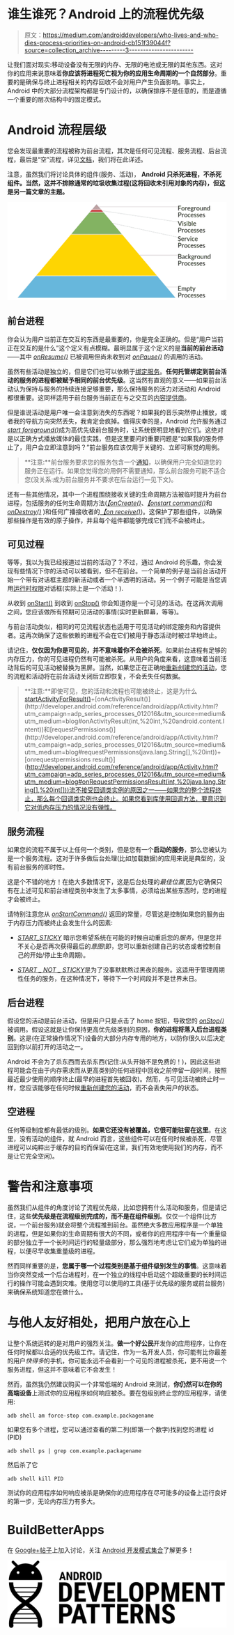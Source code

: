 # 谁生谁死？Android 上的流程优先级

> 原文：<https://medium.com/androiddevelopers/who-lives-and-who-dies-process-priorities-on-android-cb151f39044f?source=collection_archive---------3----------------------->

让我们面对现实:移动设备没有无限的内存、无限的电池或无限的其他东西。这对你的应用来说意味着**你应该将进程死亡视为你的应用生命周期的一个自然部分**。重要的是确保与终止进程相关的内存回收不会对用户产生负面影响。事实上，Android 中的大部分流程架构都是专门设计的，以确保排序不是任意的，而是遵循一个重要的层次结构中的固定模式。

# Android 流程层级

您会发现最重要的流程被称为前台流程，其次是任何可见流程、服务流程、后台流程，最后是“空”流程，详见[文档](http://developer.android.com/guide/components/processes-and-threads.html?utm_campaign=adp_series_processes_012016&utm_source=medium&utm_medium=blog#Lifecycle)，我们将在此详述。

注意，虽然我们将讨论具体的组件(服务、活动)， **Android 只杀死进程，不杀死组件。当然，这并不排除通常的垃圾收集过程(这将回收未引用对象的内存)，但这是另一篇文章的主题。**

![](img/81c29a6c24e0ed96c5d97e63a1f453fe.png)

## 前台进程

你会认为用户当前正在交互的东西是最重要的，你是完全正确的。但是“用户当前正在交互的是什么”这个定义有点模糊。最明显属于这个定义的是**当前的前台活动**——其中 [*onResume()*](http://developer.android.com/reference/android/app/Activity.html?utm_campaign=adp_series_processes_012016&utm_source=medium&utm_medium=blog#onResume()) 已被调用但尚未收到对 [*onPause()*](http://developer.android.com/reference/android/app/Activity.html?utm_campaign=adp_series_processes_012016&utm_source=medium&utm_medium=blog#onPause()) 的调用的活动。

虽然有些活动是独立的，但是它们也可以依赖于[绑定服务](http://developer.android.com/guide/components/bound-services.html?utm_campaign=adp_series_processes_012016&utm_source=medium&utm_medium=blog)。**任何托管绑定到前台活动的服务的进程都被赋予相同的前台优先级**。这当然有直观的意义——如果前台活动认为保持与服务的持续连接足够重要，那么保持服务的活力对活动和 Android 都很重要。这同样适用于前台服务当前正在与之交互的[内容提供商](http://developer.android.com/guide/topics/providers/content-providers.html?utm_campaign=adp_series_processes_012016&utm_source=medium&utm_medium=blog)。

但是谁说活动是用户唯一会注意到消失的东西呢？如果我的音乐突然停止播放，或者我的导航方向突然丢失，我肯定会疯掉。值得庆幸的是，Android 允许服务通过[*start foreground()*](http://developer.android.com/reference/android/app/Service.html?utm_campaign=adp_series_processes_012016&utm_source=medium&utm_medium=blog#startForeground(int,%20android.app.Notification))成为高优先级前台服务时，让系统很明显地看到它们。这绝对是以正确方式播放媒体的最佳实践，但是这里要问的重要问题是“如果我的服务停止了，用户会立即注意到吗？”前台服务应该仅用于关键的、立即可察觉的用例。

> **注意:**前台服务要求您的服务包含一个[通知](http://developer.android.com/guide/topics/ui/notifiers/notifications.html?utm_campaign=adp_series_processes_012016&utm_source=medium&utm_medium=blog)，以确保用户完全知道您的服务正在运行。如果您觉得您的用例不需要通知，那么前台服务可能不适合您(没关系:成为前台服务并不要求在后台运行—见下文)。

还有一些其他情况，其中一个进程围绕接收关键的生命周期方法被临时提升为前台进程，包括服务的任何生命周期方法([*【onCreate()*](http://developer.android.com/reference/android/app/Service.html?utm_campaign=adp_series_processes_012016&utm_source=medium&utm_medium=blog#onCreate())、[*【onstart command()*](http://developer.android.com/reference/android/app/Service.html?utm_campaign=adp_series_processes_012016&utm_source=medium&utm_medium=blog#onStartCommand(android.content.Intent,%20int,%20int))和 [*onDestroy()*](http://developer.android.com/reference/android/app/Service.html?utm_campaign=adp_series_processes_012016&utm_source=medium&utm_medium=blog#onDestroy()) )和任何广播接收者的[*【on receive()*](http://developer.android.com/reference/android/content/BroadcastReceiver.html?utm_campaign=adp_series_processes_012016&utm_source=medium&utm_medium=blog#onReceive(android.content.Context,%20android.content.Intent)))。这保护了那些组件，以确保那些操作是有效的原子操作，并且每个组件都能够完成它们而不会被终止。

## 可见过程

等等，我以为我已经报道过当前的活动了？不过，通过 Android 的乐趣，你会发现有些情况下你的活动可以被看到，但不在前台。一个简单的例子是当前台活动开始一个带有对话框主题的新活动或者一个半透明的活动。另一个例子可能是当您调用[运行时权限](http://developer.android.com/training/permissions/requesting.html?utm_campaign=adp_series_processes_012016&utm_source=medium&utm_medium=blog)对话框(实际上是一个活动！).

从收到 [onStart()](http://developer.android.com/reference/android/app/Activity.html?utm_campaign=adp_series_processes_012016&utm_source=medium&utm_medium=blog#onStart()) 到收到 [onStop()](http://developer.android.com/reference/android/app/Activity.html?utm_campaign=adp_series_processes_012016&utm_source=medium&utm_medium=blog#onStop()) 你会知道你是一个可见的活动。在这两次调用之间，您应该做所有预期可见活动的事情(实时更新屏幕，等等)。

与前台活动类似，相同的可见流程状态也适用于可见活动的绑定服务和内容提供者。这再次确保了这些依赖的进程不会在它们被用于静态活动时被过早地终止。

请记住，**仅仅因为你是可见的，并不意味着你不会被杀死**。如果前台进程有足够的内存压力，你的可见进程仍然有可能被杀死。从用户的角度来看，这意味着当前活动背后的可见活动被替换为黑屏。当然，如果您正在正确地[重新创建您的活动](http://developer.android.com/training/basics/activity-lifecycle/recreating.html?utm_campaign=adp_series_processes_012016&utm_source=medium&utm_medium=blog)，您的流程和活动将在前台活动关闭后立即恢复，不会丢失任何数据。

> **注意:**即使可见，您的活动和流程也可能被终止，这是为什么[startActivityForResult()](http://developer.android.com/reference/android/app/Activity.html?utm_campaign=adp_series_processes_012016&utm_source=medium&utm_medium=blog#startActivityForResult(android.content.Intent,%20int))+[onActivityResult()](http://developer.android.com/reference/android/app/Activity.html?utm_campaign=adp_series_processes_012016&utm_source=medium&utm_medium=blog#onActivityResult(int,%20int,%20android.content.Intent))和[requestPermissions()](http://developer.android.com/reference/android/app/Activity.html?utm_campaign=adp_series_processes_012016&utm_source=medium&utm_medium=blog#requestPermissions(java.lang.String[],%20int))+[onrequestpermissions result()](http://developer.android.com/reference/android/app/Activity.html?utm_campaign=adp_series_processes_012016&utm_source=medium&utm_medium=blog#onRequestPermissionsResult(int,%20java.lang.String[],%20int[]))流不接受回调类实例的原因之一——如果您的整个流程终止，那么每个回调类实例也会终止。如果您看到库使用回调方法，要意识到它对低内存压力的情况没有弹性。

## 服务流程

如果您的流程不属于以上任何一个类别，但是您有一个**启动的服务**，那么您被认为是一个服务流程。这对于许多做后台处理(比如加载数据)的应用来说是典型的，没有前台服务的即时性。

这是个不错的地方！在绝大多数情况下，这是后台处理的*最佳位置*,因为它确保只有在上述可见和前台进程类别中发生了太多事情，必须给出某些东西时，您的进程才会被终止。

请特别注意您从 [*onStartCommand()*](http://developer.android.com/reference/android/app/Service.html?utm_campaign=adp_series_processes_012016&utm_source=medium&utm_medium=blog#onStartCommand(android.content.Intent,%20int,%20int)) 返回的常量，尽管这是控制如果您的服务由于内存压力而被终止会发生什么的因素:

*   [*START_STICKY*](http://developer.android.com/reference/android/app/Service.html?utm_campaign=adp_series_processes_012016&utm_source=medium&utm_medium=blog#START_STICKY) 暗示您希望系统在可能的时候自动重启您的*服务*，但是您并不关心是否再次获得最后的*意图*(即，您可以重新创建自己的状态或者控制自己的开始/停止生命周期)。

*   [*START _ NOT _ STICKY*](http://developer.android.com/reference/android/app/Service.html?utm_campaign=adp_series_processes_012016&utm_source=medium&utm_medium=blog#START_NOT_STICKY)是为了没事默默熬过黑夜的服务。这适用于管理周期性任务的服务，在这种情况下，等待下一个时间段并不是世界末日。

## 后台进程

假设您的活动是前台活动，但是用户只是点击了 home 按钮，导致您的 [*onStop()*](http://developer.android.com/reference/android/app/Activity.html?utm_campaign=adp_series_processes_012016&utm_source=medium&utm_medium=blog#onStop%28%29) 被调用。假设这就是让你保持更高优先级类别的原因，**你的进程将落入后台进程类别**。这是(在正常操作情况下)设备的大部分内存专用的地方，以防你很久以后决定回到你以前打开的活动之一。

Android 不会为了杀东西而去杀东西(记住:从头开始不是免费的！)，因此这些进程可能会在由于内存需求而从更高类别的任何进程中回收之前停留一段时间，按照最近最少使用的顺序终止(最早的进程首先被回收)。然而，与可见活动被终止时一样，您应该能够在任何时候[重新创建您的活动](http://developer.android.com/training/basics/activity-lifecycle/recreating.html?utm_campaign=adp_series_processes_012016&utm_source=medium&utm_medium=blog)，而不会丢失用户的状态。

## 空进程

任何等级制度都有最低的级别。**如果它还没有被覆盖，它很可能驻留在这里**。在这里，没有活动的组件，就 Android 而言，这些组件可以在任何时候被杀死，尽管进程可以纯粹出于缓存的目的而保留(在这里，我们有效地使用我们的内存，而不是让它完全空闲)。

# 警告和注意事项

虽然我们从组件的角度讨论了流程优先级，比如您拥有什么活动和服务，但是请记住，这些**优先级是在流程级别完成的，而不是在组件级别**。仅仅一个组件(比方说，一个前台服务)就会将整个流程推到前台。虽然绝大多数应用程序是一个单独的进程，但是如果你的生命周期有很大的不同，或者你的应用程序中有一个重量级的部分独立于一个长时间运行的轻量级部分，那么强烈地考虑让它们成为单独的进程，以便尽早收集重量级的进程。

然而同样重要的是，**您属于哪一个过程类别是基于组件级别发生的事情**。这意味着当你突然变成一个后台进程时，在一个独立的线程中启动这个超级重要的长时间运行的操作可能会遇到灾难。使用您可以使用的工具(基于优先级的服务或前台服务)来确保系统知道您在做什么。

# 与他人友好相处，把用户放在心上

让整个系统运转的是对用户的强烈关注。**做一个好公民**开发你的应用程序，让你在任何时候都以合适的优先级工作。请记住，作为一名开发人员，你可能有比你最差的用户*快得多*的手机，你可能永远不会看到一个可见的进程被杀死，更不用说一个服务进程，但这并不意味着它不会发生！

然而，虽然我仍然建议购买一个非常低端的 Android 来测试，**你仍然可以在你的高端设备**上测试你的应用程序如何响应被杀。要在包级别终止您的应用程序，请使用:

```
adb shell am force-stop com.example.packagename
```

如果您有多个进程，您可以通过查看的第二列(即第一个数字)找到您的进程 id (PID)

```
adb shell ps | grep com.example.packagename
```

然后杀了它

```
adb shell kill PID
```

测试你的应用程序如何响应被杀是确保你的应用程序在尽可能多的设备上运行良好的第一步，无论内存压力有多大。

# BuildBetterApps

在 [Google+帖子](https://plus.google.com/u/0/+AndroidDevelopers/posts/dwkEWAfkhRR)上加入讨论，关注 [Android 开发模式集合](https://plus.google.com/collection/sLR0p?utm_campaign=adp_series_processes_012016&utm_source=anddev&utm_medium=blog)了解更多！

![](img/ede78edee0069962aa0daa7cc8c85f02.png)